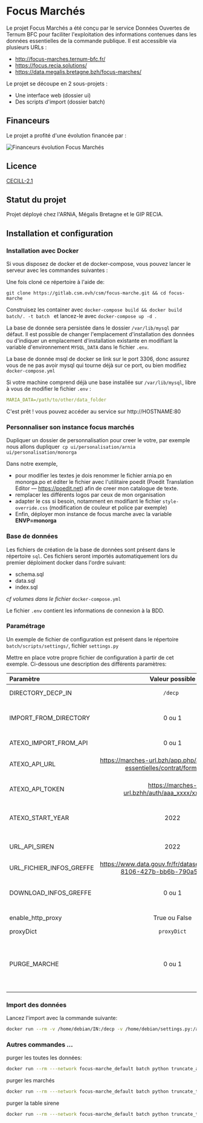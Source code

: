 # Focus Marchés
Le projet Focus Marchés a été conçu par le service Données Ouvertes de Ternum BFC pour faciliter l'exploitation des informations contenues dans les données essentielles de la commande publique.
Il est accessible via plusieurs URLs :
- http://focus-marches.ternum-bfc.fr/
- https://focus.recia.solutions/
- https://data.megalis.bretagne.bzh/focus-marches/

Le projet se découpe en 2 sous-projets :
- Une interface web (dossier ui)
- Des scripts d'import (dossier batch)

## Financeurs

Le projet a profité d'une évolution financée par :

![Financeurs évolution Focus Marchés](./financeurs.png)

## Licence

[CECILL-2.1](http://www.cecill.info/licences/Licence_CeCILL_V2.1-fr.html)

## Statut du projet
Projet déployé chez l'ARNiA, Mégalis Bretagne et le GIP RECIA. 

## Installation et configuration


### Installation avec Docker

Si vous disposez de docker et de docker-compose, vous pouvez lancer le serveur avec les commandes suivantes :

Une fois cloné ce répertoire à l'aide de:

    git clone https://gitlab.csm.ovh/csm/focus-marche.git && cd focus-marche

Construisez les container avec `docker-compose build && docker build batch/. -t batch ` et lancez-le avec `docker-compose up -d `.

La base de donnée sera persistée dans le dossier `/var/lib/mysql` par défaut. Il est possible  de changer l'emplacement d'installation des données ou d'indiquer un emplacement d'installation existante en modifiant la variable d'environnement `MYSQL_DATA` dans le fichier `.env`.

La base de donnée msql de docker se link sur le port 3306, donc assurez vous de ne pas avoir mysql qui tourne déjà sur ce port, ou bien modifiez `docker-compose.yml`

Si votre machine comprend déjà une base installée sur `/var/lib/mysql`, libre à vous de modifier le fichier `.env` :
```yml
MARIA_DATA=/path/to/other/data_folder
```

C'est prêt ! vous pouvez accéder au service sur http://HOSTNAME:80


### Personnaliser son instance focus marchés
Dupliquer un dossier de personnalisation pour creer le votre, par exemple nous allons dupliquer` cp ui/personalisation/arnia  ui/personalisation/monorga`

Dans notre exemple, 
- pour modifier les textes je dois renommer le fichier arnia.po en monorga.po et éditer le fichier avec l'utilitaire poedit (Poedit Translation Editor — https://poedit.net) afin de creer mon catalogue de texte.
- remplacer les différents logos par ceux de mon organisation
- adapter le css si besoin, notamment en modifiant le fichier `style-override.css` (modification de couleur et police par exemple)
- Enfin, déployer mon instance de focus marche avec la variable **ENVP=monorga**


### Base de données

Les fichiers de création de la base de données sont présent dans le répertoire `sql`. Ces fichiers seront importés automatiquement lors du premier déploiment docker dans l'ordre suivant:
- schema.sql
- data.sql
- index.sql

_cf volumes dans le fichier_ `docker-compose.yml`

Le fichier `.env` contient les informations de connexion à la BDD.


### Paramétrage
Un exemple de fichier de configuration est présent dans le répertoire `batch/scripts/settings/`, fichier `settings.py`

Mettre en place votre propre fichier de configuration à partir de cet exemple. Ci-dessous une description des différents paramètres:

| Paramètre                | Valeur possible | Description                                                                                                                                                                          |
|:-------------------------|:------------:|:-------------------------------------------------------------------------------------------------------------------------------------------------------------------------------------|
| DIRECTORY_DECP_IN        | ``/decp ``| Répertoire des fichiers decps à importer                                                                                                                                             |
| IMPORT_FROM_DIRECTORY    |0 ou 1| Active ou non l'import des fichiers decp présent dans  le repertoire DIRECTORY_DECP_IN                                                                                               |
| ATEXO_IMPORT_FROM_API    | 0 ou 1 | Active ou non l'import des marchés depuis l'api Atexo                                                                                                                                |
| ATEXO_API_URL            | https://marches-url.bzh/app.php/api/v1/donnees-essentielles/contrat/format-pivot  | Url de l'API atexo à utliser lors des imports,  ,obligatoire si ATEXO_IMPORT_FROM_API=1                                                                                              |
| ATEXO_API_TOKEN          |https://marches-url.bzhh/auth/aaa_xxxx/xxxxxxxxx| Url d'obtention d'un token pour l'API atexo ,,obligatoire si ATEXO_IMPORT_FROM_API=1                                                                                                 |
| ATEXO_START_YEAR         |2022| Première année à importer, utilisé en cas d'import avec l'api Atexo, ,obligatoire si ATEXO_IMPORT_FROM_API=1                                                                         |
| URL_API_SIREN            |2022| Première année à importer, ,obligatoire si ATEXO_IMPORT_FROM_API=1                                                                                                                   |
| URL_FICHIER_INFOS_GREFFE |https://www.data.gouv.fr/fr/datasets/r/8d5774e7-8106-427b-bb6b-790a59d272bd| URL de téléchargement du dataset info greffe                                                                                                                                         |
| DOWNLOAD_INFOS_GREFFE    | 0 ou 1| Active ou non le téléchargement du fichier info greffe, si 0 alors le fichier info greffe doit déja étre pésent                                                                      |
| enable_http_proxy        | True ou False         | Active ou non l'utilisation d'un proxy http                                                                                                                                          |
| proxyDict                | ```proxyDict```| Parémétrage du proxy http                                                                                                                                                            |
| PURGE_MARCHE             | 0 ou 1| Active ou non la purge de la table marche avant de lancer l'import. Cela permet de prendre en compte les marches qui ont été supprimés. Sinon ils restent visible dans focus marchés |

### Import des données
Lancez l'import avec la commande suivante:
```bash
docker run --rm -v /home/debian/IN:/decp -v /home/debian/settings.py:/appli/scripts/settings/settings.py -v /home/debian/chiffres-cles-2020.csv:/workdir/chiffres-cles-2020.csv --network focus-marche_default batch
```


### Autres commandes ...

purger les toutes les données:
```bash
docker run --rm ---network focus-marche_default batch python truncate_all.py
```

purger les marchés
```bash
docker run --rm ---network focus-marche_default batch python truncate_table_marche.py
```

purger la table sirene
```bash
docker run --rm ---network focus-marche_default batch python truncate_table_marche.py_sirene.py
```
